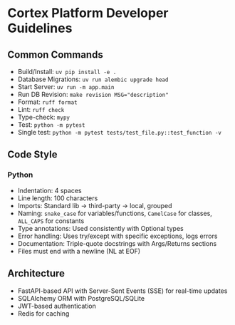 # Cortex Platform Developer Guidelines

## Common Commands

- Build/Install: `uv pip install -e .`
- Database Migrations: `uv run alembic upgrade head`
- Start Server: `uv run -m app.main`
- Run DB Revision: `make revision MSG="description"`
- Format: `ruff format`
- Lint: `ruff check`
- Type-check: `mypy`
- Test: `python -m pytest`
- Single test: `python -m pytest tests/test_file.py::test_function -v`

## Code Style

### Python

- Indentation: 4 spaces
- Line length: 100 characters
- Imports: Standard lib → third-party → local, grouped
- Naming: `snake_case` for variables/functions, `CamelCase` for classes, `ALL_CAPS` for constants
- Type annotations: Used consistently with Optional types
- Error handling: Uses try/except with specific exceptions, logs errors
- Documentation: Triple-quote docstrings with Args/Returns sections
- Files must end with a newline (NL at EOF)

## Architecture

- FastAPI-based API with Server-Sent Events (SSE) for real-time updates
- SQLAlchemy ORM with PostgreSQL/SQLite
- JWT-based authentication
- Redis for caching
